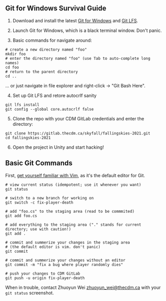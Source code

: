 ## Git for Windows Survival Guide

1. Download and install the latest [Git for Windows](https://git-scm.com/download/win) and [Git LFS](https://git-lfs.github.com/).

2. Launch Git for Windows, which is a black terminal window. Don't panic.

3. Basic commands for navigate around:
```
# create a new directory named "foo"
mkdir foo
# enter the directory named "foo" (use Tab to auto-complete long names)
cd foo
# return to the parent directory
cd ..
```
... or just navigate in file explorer and right-click -> "Git Bash Here".

4. Set up Git LFS and retore autocrlf sanity
```
git lfs install
git config --global core.autocrlf false
```

5. Clone the repo with your CDM GitLab credentials and enter the directory:
```
git clone https://gitlab.thecdm.ca/skyfall/fallingskies-2021.git
cd fallingskies-2021
```

6. Open the project in Unity and start hacking!


## Basic Git Commands

First, [get yourself familiar with Vim](https://www.howtoforge.com/vim-basics), as it's the default editor for Git.

```
# view current status (idempotent; use it whenever you want)
git status

# switch to a new branch for working on
git switch -c fix-player-death

# add "foo.cs" to the staging area (read to be commmited)
git add foo.cs

# add everything to the staging area ("." stands for current directory; use with caution!)
git add .

# commit and summerize your changes in the staging area
# (the default editor is vim. don't panic)
git commit

# commit and summerize your changes without an editor
git commit -m "fix a bug where player randomly dies"

# push your changes to CDM GitLab
git push -u origin fix-player-death
```

When in trouble, contact Zhuoyun Wei <zhuoyun_wei@thecdm.ca> with your `git status` screenshot.
